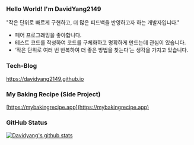 ### Hello World! I'm DavidYang2149

"작은 단위로 빠르게 구현하고, 더 많은 피드백을 반영하고자 하는 개발자입니다."

- 페어 프로그래밍을 좋아합니다. 
- 테스트 코드를 작성하여 코드를 구체화하고 명확하게 만드는데 관심이 있습니다. 
- ‘작은 단위로 여러 번 반복하여 더 좋은 방법을 찾는다’는 생각을 가지고 있습니다.

### Tech-Blog

https://davidyang2149.github.io

### My Baking Recipe (Side Project)

[https://mybakingrecipe.app](https://mybakingrecipe.app)

### GitHub Status

[![Davidyang's github stats](https://github-readme-stats.vercel.app/api?username=davidyang2149&theme=buefy&show_icons=true)](https://github.com/DavidYang2149)
